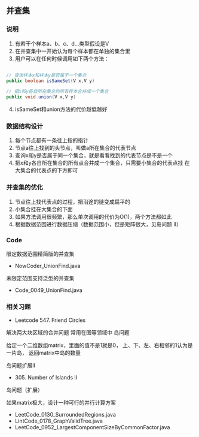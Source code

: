 ## 并查集

### 说明

1. 有若干个样本a、b、c、d…类型假设是V
2. 在并查集中一开始认为每个样本都在单独的集合里
3. 用户可以在任何时候调用如下两个方法：

```java

// 查询样本x和样本y是否属于一个集合
public boolean isSameSet(V x,V y)

// 把x和y各自所在集合的所有样本合并成一个集合
public void union(V x,V y) 
```

4. isSameSet和union方法的代价越低越好

### 数据结构设计

1. 每个节点都有一条往上指的指针
2. 节点a往上找到的头节点，叫做a所在集合的代表节点
3. 查询x和y是否属于同一个集合，就是看看找到的代表节点是不是一个
4. 把x和y各自所在集合的所有点合并成一个集合，只需要小集合的代表点挂 在大集合的代表点的下方即可

### 并查集的优化

1. 节点往上找代表点的过程，把沿途的链变成扁平的
2. 小集合挂在大集合的下面
3. 如果方法调用很频繁，那么单次调用的代价为O(1)，两个方法都如此
4. 根据数据范围进行数据压缩（数据范围小，但是矩阵很大，见岛问题 II）

### Code

限定数据范围精简版的并查集

- NowCoder_UnionFind.java

未限定范围支持泛型的并查集

- Code_0049_UnionFind.java

### 相关习题

- Leetcode 547. Friend Circles

解决两大块区域的合并问题 常用在图等领域中
岛问题

给定一个二维数组matrix，里面的值不是1就是0，
上、下、左、右相邻的1认为是一片岛，
返回matrix中岛的数量

岛问题扩展II

- 305. Number of Islands II 


岛问题（扩展）

如果matrix极大，设计一种可行的并行计算方案


- LeetCode_0130_SurroundedRegions.java
- LintCode_0178_GraphValidTree.java
- LeetCode_0952_LargestComponentSizeByCommonFactor.java